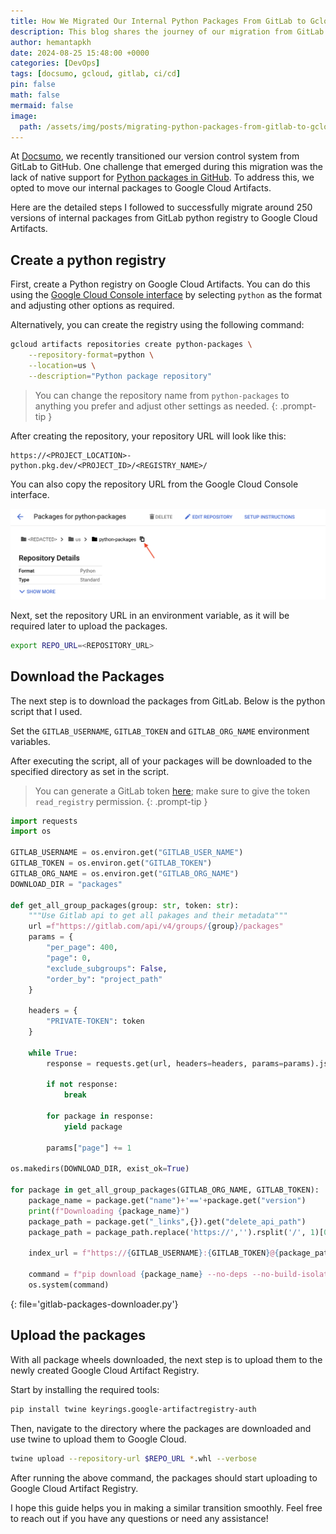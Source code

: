 ```yaml
---
title: How We Migrated Our Internal Python Packages From GitLab to Gcloud Artifacts
description: This blog shares the journey of our migration from GitLab registry to Google Cloud Artifacts
author: hemantapkh
date: 2024-08-25 15:48:00 +0000
categories: [DevOps]
tags: [docsumo, gcloud, gitlab, ci/cd]
pin: false
math: false
mermaid: false
image:
  path: /assets/img/posts/migrating-python-packages-from-gitlab-to-gcloud/thumbnail.png
---
```



At [Docsumo](https://docsumo.com), we recently transitioned our version control system from GitLab to GitHub. One challenge that emerged during this migration was the lack of native support for [Python packages in GitHub](https://github.com/orgs/community/discussions/8542). To address this, we opted to move our internal packages to Google Cloud Artifacts.

Here are the detailed steps I followed to successfully migrate around 250 versions of internal packages from GitLab python registry to Google Cloud Artifacts.

## Create a python registry

First, create a Python registry on Google Cloud Artifacts. You can do this using the [Google Cloud Console interface](https://console.cloud.google.com/artifacts) by selecting `python` as the format and adjusting other options as required.

Alternatively, you can create the registry using the following command:

```bash
gcloud artifacts repositories create python-packages \
    --repository-format=python \
    --location=us \
    --description="Python package repository"
```

<!-- markdownlint-capture -->
<!-- markdownlint-disable -->
> You can change the repository name from `python-packages` to anything you prefer and adjust other settings as needed.
{: .prompt-tip }

After creating the repository, your repository URL will look like this:

```text
https://<PROJECT_LOCATION>-python.pkg.dev/<PROJECT_ID>/<REGISTRY_NAME>/
```

You can also copy the repository URL from the Google Cloud Console interface.

![IMAGE](/assets/img/posts/migrating-python-packages-from-gitlab-to-gcloud/copy-repo-url.png)

Next, set the repository URL in an environment variable, as it will be required later to upload the packages.

```bash
export REPO_URL=<REPOSITORY_URL>
```

## Download the Packages

The next step is to download the packages from GitLab. Below is the python script that I used. 

Set the `GITLAB_USERNAME`, `GITLAB_TOKEN` and `GITLAB_ORG_NAME` environment variables.


After executing the script, all of your packages will be downloaded to the specified directory as set in the script.

<!-- markdownlint-capture -->
<!-- markdownlint-disable -->
> You can generate a GitLab token [here](https://gitlab.com/-/user_settings/personal_access_tokens); make sure to give the token `read_registry` permission.
{: .prompt-tip }

```python
import requests
import os

GITLAB_USERNAME = os.environ.get("GITLAB_USER_NAME")
GITLAB_TOKEN = os.environ.get("GITLAB_TOKEN")
GITLAB_ORG_NAME = os.environ.get("GITLAB_ORG_NAME")
DOWNLOAD_DIR = "packages"

def get_all_group_packages(group: str, token: str):
    """Use Gitlab api to get all pakages and their metadata"""
    url =f"https://gitlab.com/api/v4/groups/{group}/packages"
    params = {
        "per_page": 400,
        "page": 0,
        "exclude_subgroups": False,
        "order_by": "project_path"
    }

    headers = {
        "PRIVATE-TOKEN": token
    }

    while True:
        response = requests.get(url, headers=headers, params=params).json()

        if not response:
            break

        for package in response:
            yield package

        params["page"] += 1

os.makedirs(DOWNLOAD_DIR, exist_ok=True)

for package in get_all_group_packages(GITLAB_ORG_NAME, GITLAB_TOKEN):
    package_name = package.get("name")+'=='+package.get("version")
    print(f"Downloading {package_name}")
    package_path = package.get("_links",{}).get("delete_api_path")
    package_path = package_path.replace('https://','').rsplit('/', 1)[0]

    index_url = f"https://{GITLAB_USERNAME}:{GITLAB_TOKEN}@{package_path}/pypi/simple"

    command = f"pip download {package_name} --no-deps --no-build-isolation --dest {DOWNLOAD_DIR} --index-url {index_url}"
    os.system(command)
```
{: file='gitlab-packages-downloader.py'}

## Upload the packages

With all package wheels downloaded, the next step is to upload them to the newly created Google Cloud Artifact Registry.

Start by installing the required tools:

```bash
pip install twine keyrings.google-artifactregistry-auth
```

Then, navigate to the directory where the packages are downloaded and use twine to upload them to Google Cloud.

```bash
twine upload --repository-url $REPO_URL *.whl --verbose
```

After running the above command, the packages should start uploading to Google Cloud Artifact Registry.

I hope this guide helps you in making a similar transition smoothly. Feel free to reach out if you have any questions or need any assistance!
